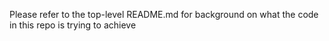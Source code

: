 Please refer to the top-level README.md for background on what the code in this repo is trying to achieve